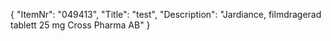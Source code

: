 {
  "ItemNr": "049413",
  "Title": "test",
  "Description": "Jardiance, filmdragerad tablett 25 mg Cross Pharma AB"
}